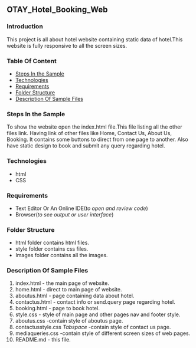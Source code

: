 ## OTAY_Hotel_Booking_Web
### Introduction
This project is all about hotel website containing static data of hotel.This website is fully responsive to all the screen sizes.
### Table Of Content
* [Steps In the Sample](#steps-in-the-sample)
* [Technologies](#technologies)
* [Requirements](#requirements)
* [Folder Structure](#folder-structure)
* [Description Of Sample Files](#description-of-sample-files)
### Steps In the Sample
To show the website open the index.html file.This file listing all the other files link. Having link of other files like Home, Contact Us, About Us, Booking. It contains some buttons to direct from one page to another. Also have static design to book and submit any query regarding hotel.
### Technologies
* html
* CSS

### Requirements
* Text Editor Or An Online IDE(*to open and review code*)
* Browser(*to see output or user interface*)
### Folder Structure
* html folder contains html files.
* style folder contains css files.
* Images folder contains all the images.
### Description Of Sample Files
1. index.html  - the main page of website.
2. home.html   - direct to main page of website.
3. aboutus.html - page containing data about hotel.
4. contactus.html - contact info or send.query page regarding hotel.
5. booking.html  - page to book hotel.
6. style.css  - style of main page and other pages nav and footer style.
7. aboutus.css  -contain style of aboutus page.
8. contactusstyle.css *Tabspace* -contain style of contact us page.
9. mediaqueries.css  -contain style of different screen sizes of web pages.
10. README.md  - this file.
